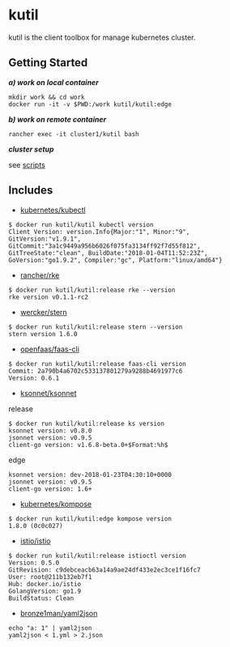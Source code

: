 # kutil

kutil is the client toolbox for manage kubernetes cluster.

## Getting Started

***a) work on local container***
```
mkdir work && cd work
docker run -it -v $PWD:/work kutil/kutil:edge
```

***b) work on remote container***
```
rancher exec -it cluster1/kutil bash
```

***cluster setup***

see [scripts](scripts/README.md)

## Includes

- [kubernetes/kubectl](https://github.com/kubernetes/kubectl)

```
$ docker run kutil/kutil kubectl version
Client Version: version.Info{Major:"1", Minor:"9", GitVersion:"v1.9.1", GitCommit:"3a1c9449a956b6026f075fa3134ff92f7d55f812", GitTreeState:"clean", BuildDate:"2018-01-04T11:52:23Z", GoVersion:"go1.9.2", Compiler:"gc", Platform:"linux/amd64"}
```

- [rancher/rke](https://github.com/rancher/rke)

```
$ docker run kutil/kutil:release rke --version
rke version v0.1.1-rc2
```

- [wercker/stern](https://github.com/wercker/stern)

```
$ docker run kutil/kutil:release stern --version
stern version 1.6.0
```

- [openfaas/faas-cli](https://github.com/openfaas/faas-cli)

```
$ docker run kutil/kutil:release faas-cli version
Commit: 2a790b4a6702c533137801279a9288b4691977c6
Version: 0.6.1
```

- [ksonnet/ksonnet](https://github.com/ksonnet/ksonnet)

release

```
$ docker run kutil/kutil:release ks version
ksonnet version: v0.8.0
jsonnet version: v0.9.5
client-go version: v1.6.8-beta.0+$Format:%h$
```

edge

```
ksonnet version: dev-2018-01-23T04:30:10+0000
jsonnet version: v0.9.5
client-go version: 1.6+
```

- [kubernetes/kompose](https://github.com/kubernetes/kompose)

```
$ docker run kutil/kutil:edge kompose version
1.8.0 (0c0c027)
```

- [istio/istio](https://github.com/istio/istio)

```
$ docker run kutil/kutil:release istioctl version
Version: 0.5.0
GitRevision: c9debceacb63a14a9ae24df433e2ec3ce1f16fc7
User: root@211b132eb7f1
Hub: docker.io/istio
GolangVersion: go1.9
BuildStatus: Clean
```

- [bronze1man/yaml2json](https://github.com/bronze1man/yaml2json)

```
echo "a: 1" | yaml2json
yaml2json < 1.yml > 2.json
```
